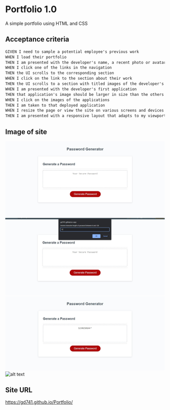 # Portfolio 1.0 #
A simple portfolio using HTML and CSS

## Acceptance criteria ##
```md
GIVEN I need to sample a potential employee's previous work
WHEN I load their portfolio
THEN I am presented with the developer's name, a recent photo or avatar, and links to sections about them, their work, and how to contact them
WHEN I click one of the links in the navigation
THEN the UI scrolls to the corresponding section
WHEN I click on the link to the section about their work
THEN the UI scrolls to a section with titled images of the developer's applications
WHEN I am presented with the developer's first application
THEN that application's image should be larger in size than the others
WHEN I click on the images of the applications
THEN I am taken to that deployed application
WHEN I resize the page or view the site on various screens and devices
THEN I am presented with a responsive layout that adapts to my viewport
```


## Image of site ##
![alt text](https://github.com/gd741/Javascript-Password-Generator/blob/main/images/pwgen1.jpg)
![alt text](https://github.com/gd741/Javascript-Password-Generator/blob/main/images/pwgen2.jpg)
![alt text](https://github.com/gd741/Javascript-Password-Generator/blob/main/images/pwgen3.jpg)
![alt text]()
## Site URL ##
https://gd741.github.io/Portfolio/
